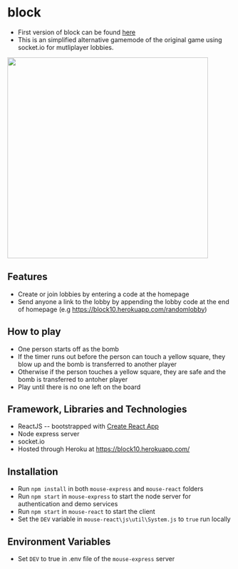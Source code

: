 # block
- First version of block can be found [here](https://github.com/mlmar/Block.git)
- This is an simplified alternative gamemode of the original game using socket.io for mutliplayer lobbies.



<img src="https://user-images.githubusercontent.com/63682846/129668229-169569a6-126b-48de-abae-13f8c183e4a9.png" width=450/>



## Features
- Create or join lobbies by entering a code at the homepage
- Send anyone a link to the lobby by appending the lobby code at the end of homepage (e.g https://block10.herokuapp.com/randomlobby)

## How to play
- One person starts off as the bomb
- If the timer runs out before the person can touch a yellow square, they blow up and the bomb is transferred to another player
- Otherwise if the person touches a yellow square, they are safe and the bomb is transferred to antoher player
- Play until there is no one left on the board

## Framework, Libraries and Technologies
- ReactJS -- bootstrapped with [Create React App](https://github.com/facebook/create-react-app)
- Node express server
- socket.io
- Hosted through Heroku at https://block10.herokuapp.com/



## Installation
- Run `npm install` in both `mouse-express` and `mouse-react` folders
- Run `npm start` in `mouse-express` to start the node server for authentication and demo services
- Run `npm start` in `mouse-react` to start the client
- Set the `DEV` variable in  `mouse-react\js\util\System.js` to `true` run locally


## Environment Variables
- Set `DEV` to true in .env file of the `mouse-express` server